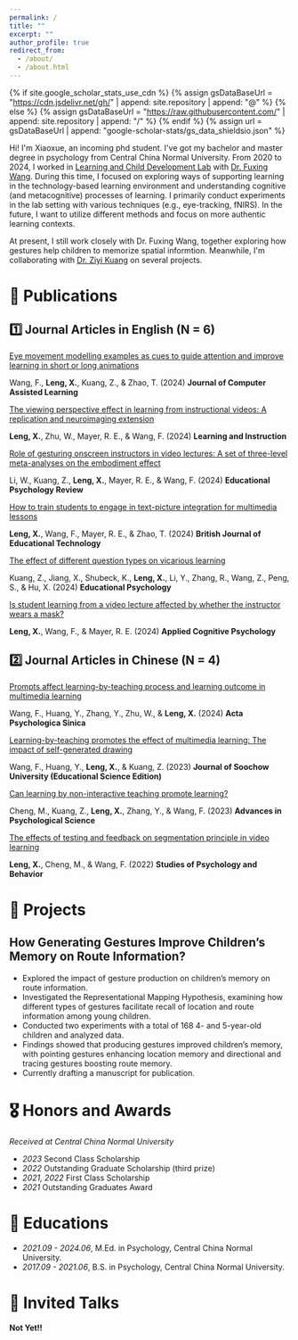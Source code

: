 ```yaml
---
permalink: /
title: ""
excerpt: ""
author_profile: true
redirect_from: 
  - /about/
  - /about.html
---
```


{% if site.google_scholar_stats_use_cdn %}
{% assign gsDataBaseUrl = "https://cdn.jsdelivr.net/gh/" | append: site.repository | append: "@" %}
{% else %}
{% assign gsDataBaseUrl = "https://raw.githubusercontent.com/" | append: site.repository | append: "/" %}
{% endif %}
{% assign url = gsDataBaseUrl | append: "google-scholar-stats/gs_data_shieldsio.json" %}

<span class='anchor' id='about-me'></span>

Hi! I'm Xiaoxue, an incoming phd student. I've got my bachelor and master degree in psychology from Central China Normal University. From 2020 to 2024, I worked in [Learning and Child Development Lab](https://fxwang1.wixsite.com/landcdlab) with [Dr. Fuxing Wang](https://psych.ccnu.edu.cn/info/1132/5162.htm). During this time, I focused on exploring ways of supporting learning in the technology-based learning environment and understanding cognitive (and metacognitive) processes of learning. I primarily conduct experiments in the lab setting with various techniques (e.g., eye-tracking, fNIRS). In the future, I want to utilize different methods and focus on more authentic learning contexts.

At present, I still work closely with Dr. Fuxing Wang, together exploring how gestures help children to memorize spatial informtion. Meanwhile, I'm collaborating with [Dr. Ziyi Kuang](https://www.researchgate.net/profile/Ziyi-Kuang) on several projects.


# 📝 Publications 

## 1️⃣ Journal Articles in English (N = 6)

[Eye movement modelling examples as cues to guide attention and improve learning in short or long animations](https://doi.org/10.1111/jcal.13094)

Wang, F., **Leng, X.**, Kuang, Z., & Zhao, T. (2024) **Journal of Computer Assisted Learning**

[The viewing perspective effect in learning from instructional videos: A replication and neuroimaging extension](https://doi.org/10.1016/j.learninstruc.2024.102004)

**Leng, X.**, Zhu, W., Mayer, R. E., & Wang, F. (2024) **Learning and Instruction**

[Role of gesturing onscreen instructors in video lectures: A set of three-level meta-analyses on the embodiment effect](https://doi.org/10.1007/s10648-024-09910-0)

Li, W., Kuang, Z., **Leng, X.**, Mayer, R. E., & Wang, F. (2024) **Educational Psychology Review**

[How to train students to engage in text-picture integration for multimedia lessons](https://doi.org/10.1111/bjet.13419)

**Leng, X.**, Wang, F., Mayer, R. E., & Zhao, T. (2024) **British Journal of Educational Technology**

[The effect of different question types on vicarious learning](https://doi.org/10.1080/01443410.2024.2325589)

Kuang, Z., Jiang, X., Shubeck, K., **Leng, X.**, Li, Y., Zhang, R., Wang, Z., Peng, S., & Hu, X. (2024) **Educational Psychology**

[Is student learning from a video lecture affected by whether the instructor wears a mask?](https://doi.org/10.1002/acp.4169)

**Leng, X.**, Wang, F., & Mayer, R. E. (2024) **Applied Cognitive Psychology**

## 2️⃣ Journal Articles in Chinese (N = 4)

[Prompts affect learning-by-teaching process and learning outcome in multimedia learning](https://doi.org/10.3724/SP.J.1041.2024.00469)

Wang, F., Huang, Y., Zhang, Y., Zhu, W., & **Leng, X.** (2024) **Acta Psychologica Sinica**

[Learning-by-teaching promotes the effect of multimedia learning: The impact of self-generated drawing](https://doi.org/10.19563/j.cnki.sdjk.2023.03.008)

Wang, F., Huang, Y., **Leng, X.**, & Kuang, Z. (2023) **Journal of Soochow University (Educational Science Edition)**

[Can learning by non-interactive teaching promote learning?](https://doi.org/10.3724/SP.J.1042.2023.00769)

Cheng, M., Kuang, Z., **Leng, X.**, Zhang, Y., & Wang, F. (2023) **Advances in Psychological Science**

[The effects of testing and feedback on segmentation principle in video learning](https://doi.org/10.12139/j.1672-0628.2022.01.008)

**Leng, X.**, Cheng, M., & Wang, F. (2022) **Studies of Psychology and Behavior**

# 📑 Projects 

## **How Generating Gestures Improve Children’s Memory on Route Information?**
- Explored the impact of gesture production on children’s memory on route information.
- Investigated the Representational Mapping Hypothesis, examining how different types of gestures facilitate recall of location and route information among young children.
- Conducted two experiments with a total of 168 4- and 5-year-old children and analyzed data.
- Findings showed that producing gestures improved children’s memory, with pointing gestures enhancing location memory and directional and tracing gestures boosting route memory.
- Currently drafting a manuscript for publication.

# 🎖 Honors and Awards
*Received at Central China Normal University*
- *2023* Second Class Scholarship
- *2022* Outstanding Graduate Scholarship (third prize)
- *2021, 2022* First Class Scholarship
- *2021* Outstanding Graduates Award

# 📖 Educations
- *2021.09 - 2024.06*, M.Ed. in Psychology, Central China Normal University. 
- *2017.09 - 2021.06*, B.S. in Psychology, Central China Normal University. 

# 💬 Invited Talks
**Not Yet!!**

